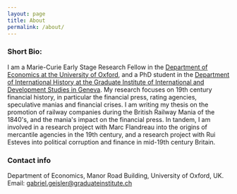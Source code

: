 ```yaml
---
layout: page
title: About
permalink: /about/
---
```



### Short Bio:

I am a Marie-Curie Early Stage Research Fellow in the [Department of Economics at the University of Oxford](http://www.economics.ox.ac.uk/), and a PhD student in the [Department of International History at the Graduate Institute of International and Development Studies in Geneva](http://graduateinstitute.ch/home/study/academicdepartments/international-history.html). My research focuses on 19th century financial history, in particular the financial press, rating agencies, speculative manias and financial crises. I am writing my thesis on the promotion of railway companies during the British Railway Mania of the 1840's, and the mania's impact on the financial press. In tandem, I am involved in a research project with Marc Flandreau into the origins of mercantile agencies in the 19th century, and a research project with Rui Esteves into political corruption and finance in mid-19th century Britain.


### Contact info
Department of Economics, Manor Road Building, University of Oxford, UK. 
Email: [gabriel.geisler@graduateinstitute.ch](mailto:gabriel.geisler@graduateinstitute.ch)
